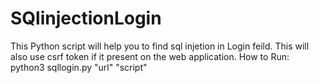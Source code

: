 # SQlinjectionLogin
This Python script will help you to find sql injetion in Login feild.
This will also use csrf token if it present on the web application.
How to Run:
python3 sqllogin.py "url" "script"
